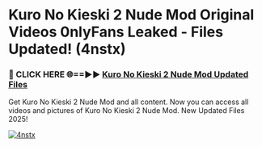 # Kuro No Kieski 2 Nude Mod Original Videos 0nlyFans Leaked - Files Updated! (4nstx)

<h3>🔴 CLICK HERE 🌐==►► <a href="https://tinyurl.com/yc6ubb5a" rel="nofollow">Kuro No Kieski 2 Nude Mod Updated Files</a></h3>

Get Kuro No Kieski 2 Nude Mod and all content. Now you can access all videos and pictures of Kuro No Kieski 2 Nude Mod. New Updated Files 2025!

[![4nstx](https://i.imgur.com/7eu0CRL.gif)](https://tinyurl.com/yc6ubb5a)
